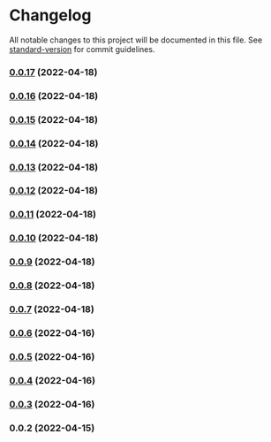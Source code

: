 # Changelog

All notable changes to this project will be documented in this file. See [standard-version](https://github.com/conventional-changelog/standard-version) for commit guidelines.

### [0.0.17](https://github.com/klimby/angular-translation-check/compare/v0.0.16...v0.0.17) (2022-04-18)

### [0.0.16](https://github.com/klimby/angular-translation-check/compare/v0.0.15...v0.0.16) (2022-04-18)

### [0.0.15](https://github.com/klimby/angular-translation-check/compare/v0.0.14...v0.0.15) (2022-04-18)

### [0.0.14](https://github.com/klimby/angular-translation-check/compare/v0.0.13...v0.0.14) (2022-04-18)

### [0.0.13](https://github.com/klimby/angular-translation-check/compare/v0.0.12...v0.0.13) (2022-04-18)

### [0.0.12](https://github.com/klimby/angular-translation-check/compare/v0.0.11...v0.0.12) (2022-04-18)

### [0.0.11](https://github.com/klimby/angular-translation-check/compare/v0.0.10...v0.0.11) (2022-04-18)

### [0.0.10](https://github.com/klimby/angular-translation-check/compare/v0.0.9...v0.0.10) (2022-04-18)

### [0.0.9](https://github.com/klimby/angular-translation-check/compare/v0.0.8...v0.0.9) (2022-04-18)

### [0.0.8](https://github.com/klimby/angular-translation-check/compare/v0.0.7...v0.0.8) (2022-04-18)

### [0.0.7](https://github.com/klimby/angular-translation-check/compare/v0.0.6...v0.0.7) (2022-04-18)

### [0.0.6](https://github.com/klimby/angular-translation-check/compare/v0.0.5...v0.0.6) (2022-04-16)

### [0.0.5](https://github.com/klimby/angular-translation-check/compare/v0.0.4...v0.0.5) (2022-04-16)

### [0.0.4](https://github.com/klimby/angular-translation-check/compare/v0.0.3...v0.0.4) (2022-04-16)

### [0.0.3](https://github.com/klimby/angular-translation-check/compare/v0.0.2...v0.0.3) (2022-04-16)

### 0.0.2 (2022-04-15)
